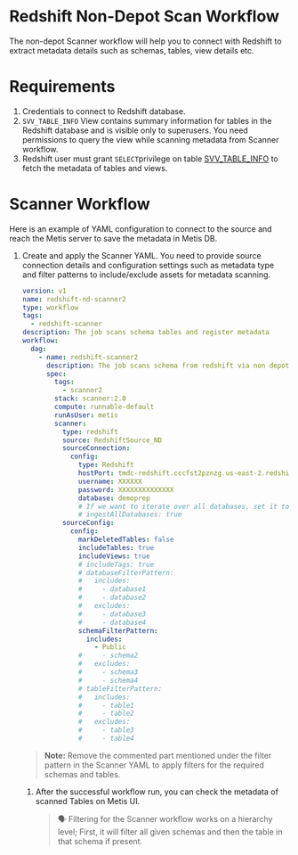# **Redshift Non-Depot Scan Workflow**

The non-depot Scanner workflow will help you to connect with Redshift to extract metadata details such as schemas, tables, view details etc.

# **Requirements**

1. Credentials to connect to Redshift database.
2. `SVV_TABLE_INFO` View contains summary information for tables in the Redshift database and is visible only to superusers. You need permissions to query the view while scanning metadata from Scanner workflow.
3. Redshift user must grant `SELECT`privilege on table [SVV_TABLE_INFO](https://docs.aws.amazon.com/redshift/latest/dg/r_SVV_TABLE_INFO.html) to fetch the metadata of tables and views.

# **Scanner Workflow**

Here is an example of YAML configuration to connect to the source and reach the Metis server to save the metadata in Metis DB.

1. Create and apply the Scanner YAML. You need to provide source connection details and configuration settings such as  metadata type and filter patterns to include/exclude assets for metadata scanning.
    
    ```yaml
    version: v1
    name: redshift-nd-scanner2
    type: workflow
    tags:
      - redshift-scanner
    description: The job scans schema tables and register metadata
    workflow:
      dag:
        - name: redshift-scanner2
          description: The job scans schema from redshift via non depot method to scan tables and register their metadata on metis2
          spec:
            tags:
              - scanner2
            stack: scanner:2.0
            compute: runnable-default
            runAsUser: metis
            scanner:
              type: redshift
              source: RedshiftSource_ND
              sourceConnection:
                config:
                  type: Redshift
                  hostPort: tmdc-redshift.cccfst2pznzg.us-east-2.redshift.amazonaws.com:5439
                  username: XXXXXX
                  password: XXXXXXXXXXXXXX
                  database: demoprep
                  # If we want to iterate over all databases, set it to true
                  # ingestAllDatabases: true
              sourceConfig:
                config:
                  markDeletedTables: false
                  includeTables: true
                  includeViews: true
                  # includeTags: true
                  # databaseFilterPattern:
                  #   includes:
                  #     - database1
                  #     - database2
                  #   excludes:
                  #     - database3
                  #     - database4
                  schemaFilterPattern:
                    includes:
                      - Public
                  #     - schema2
                  #   excludes:
                  #     - schema3
                  #     - schema4
                  # tableFilterPattern:
                  #   includes:
                  #     - table1
                  #     - table2
                  #   excludes:
                  #     - table3
                  #     - table4
    ```
    
      > **Note:** Remove the commented part mentioned under the filter pattern in the Scanner YAML to apply filters for the required schemas and tables.
      
     
     
    1. After the successful workflow run, you can check the metadata of scanned Tables on Metis UI.
        
        
        > 🗣 Filtering for the Scanner workflow works on a hierarchy level; First, it will filter all given schemas and then the table in that schema if present.
        
        